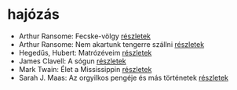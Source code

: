 # hajózás

- Arthur Ransome: Fecske-völgy [részletek](_details/Arthur%20Ransome.md#id_422)
- Arthur Ransome: Nem akartunk tengerre szállni [részletek](_details/Arthur%20Ransome.md#id_430)
- Hegedűs, Hubert: Matrózéveim [részletek](_details/Heged%C5%B1s%2C%20Hubert.md#id_160)
- James Clavell: A sógun [részletek](_details/James%20Clavell.md#id_168)
- Mark Twain: Élet a Mississippin [részletek](_details/Mark%20Twain.md#id_937)
- Sarah J. Maas: Az orgyilkos pengéje és más történetek [részletek](_details/Sarah%20J.%20Maas.md#id_1685)